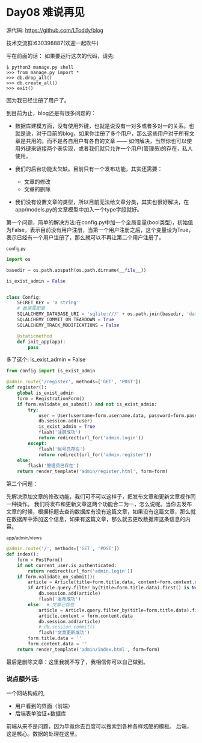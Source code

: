 # Day08 难说再见

源代码: https://github.com/LToddy/blog

技术交流群:630398887(欢迎一起吹牛)

写在前面的话：
如果要运行这次的代码，请先:
```
$ python3 manage.py shell
>>> from manage.py import *
>>> db.drop_all()
>>> db.create_all()
>>> exit()
```
因为我已经注册了用户了。


到目前为止，blog还是有很多问题的：

- 数据库建模方面，没有使用外键，也就是说没有一对多或者多对一的关系。也就是说，对于目前的blog，如果你注册了多个用户，那么这些用户对于所有文章是共用的。而不是各自用户有各自的文章 —— 如何解决，当然你也可以使用外键来链接两个表实现，或者我们就只允许一个用户(管理员)的存在，私人使用。

- 我们的后台功能太欠缺。目前只有一个发布功能，其实还需要：
    - 文章的修改
    - 文章的删除

- 我们没有设置文章的类型，所以目前无法给文章分类，其实也很好解决，在app/models.py的文章模型中加入一个type字段就好。

第一个问题，简单的解决方法:在config.py中加一个全局变量(bool类型)，初始值为False，表示目前没有用户注册，当第一个用户注册之后，这个变量设为True，表示已经有一个用户注册了，那么就可以不再让第二个用户注册了。

<small>config.py</small>
```python
import os

basedir = os.path.abspath(os.path.dirname(__file__))

is_exist_admin = False


class Config:
    SECRET_KEY = 'a string'
    # 数据库配置
    SQLALCHEMY_DATABASE_URI = 'sqlite:///' + os.path.join(basedir, 'data.sqlite')
    SQLALCHEMY_COMMIT_ON_TEARDOWN = True
    SQLALCHEMY_TRACK_MODIFICATIONS = False

    @staticmethod
    def init_app(app):
        pass
```

多了这个: is_exist_admin = False


```python
from config import is_exist_admin

@admin.route('/register', methods=['GET', 'POST'])
def register():
    global is_exist_admin
    form = RegistrationForm()
    if form.validate_on_submit() and not is_exist_admin:
        try:
            user = User(username=form.username.data, password=form.password.data)
            db.session.add(user)
            is_exist_admin = True
            flash('注册成功')
            return redirect(url_for('admin.login'))
        except:
            flash('帐号已存在')
            return redirect(url_for('admin.register'))
    else:
        flash('管理员已存在')
    return render_template('admin/register.html', form=form)
```

第二个问题：

先解决添加文章的修改功能，我们可不可以这样子，把发布文章和更新文章视作同一种操作。
我们将发布和更新文章这两个功能合二为一，怎么说呢。当你去发布文章的时候，根据标题去查询数据库有没有这篇文章，如果没有这篇文章，那么就在数据库中添加这个信息，如果有这篇文章，那么就去更改数据库这条信息的内容。

<small>app/admin/views</small>
```python
@admin.route('/', methods=['GET', 'POST'])
def index():
    form = PostForm()
    if not current_user.is_authenticated:
        return redirect(url_for('admin.login'))
    if form.validate_on_submit():
        article = Article(title=form.title.data, content=form.content.data)
        if Article.query.filter_by(title=form.title.data).first() is None:  # 文章不存在
            db.session.add(article)
            flash('发布成功')
        else:  # 文章已存在
            article = Article.query.filter_by(title=form.title.data).first()
            article.content = form.content.data
            db.session.add(article)
            # db.session.commit()
            flash('文章更新成功')
        form.title.data = ''
        form.content.data = ''
    return render_template('admin/index.html', form=form)
```

最后是删除文章：这里我就不写了，我相信你可以自己做到。

### 说点额外话:
一个网站构成的,
- 用户看到的界面（前端）
- 后端表单验证+数据库

前端从来不是问题，因为毕竟你去百度可以搜索到各种各样炫酷的模板。
后端，这是核心。数据的处理在这里。